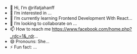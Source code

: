 - 👋 Hi, I’m @rifatjahanff
- 👀 I’m interested in ...
- 🌱 I’m currently learning Frontend Development With React...
- 💞️ I’m looking to collaborate on ...
- 📫 How to reach me https://www.facebook.com/home.php?_rdc=1&_rdr...
- 😄 Pronouns: She...
- ⚡ Fun fact: ...

<!---
rifatjahanff/rifatjahanff is a ✨ special ✨ repository because its `README.md` (this file) appears on your GitHub profile.
You can click the Preview link to take a look at your changes.
--->

